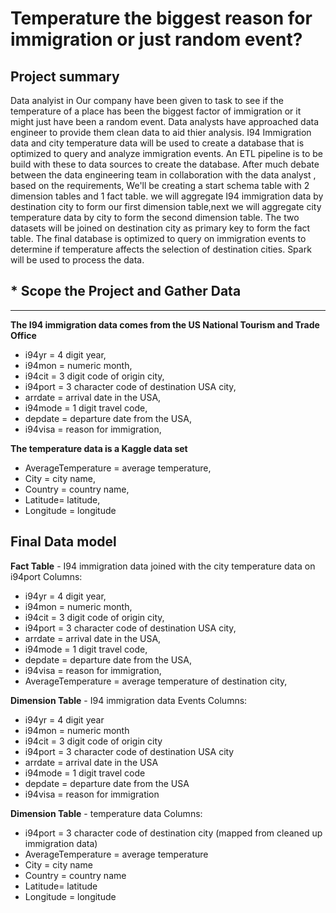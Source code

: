 # Temperature the biggest reason for immigration or just random event?

## Project summary

Data analyist in Our company have been given to task to see if the temperature of a place has been the biggest factor of immigration or it might just have been a random event. Data analysts have approached data engineer to provide them clean data to aid thier analysis. I94 Immigration data and city temperature data will be used to create a database that is optimized to query and analyze immigration events. An ETL pipeline is to be build with these to data sources to create the database. After much debate between the data engineering team in collaboration with the data analyst , based on the requirements, We'll be creating a start schema table with 2 dimension tables and 1 fact table. we will aggregate I94 immigration data by destination city to form our first dimension table,next we will aggregate city temperature data by city to form the second dimension table. The two datasets will be joined on destination city as primary key to form the fact table. The final database is optimized to query on immigration events to determine if temperature affects the selection of destination cities. Spark will be used to process the data.


## * Scope the Project and Gather Data
______________________________________________________________
**The I94 immigration data comes from the US National Tourism and Trade Office**
- i94yr = 4 digit year,
- i94mon = numeric month,
- i94cit = 3 digit code of origin city,
- i94port = 3 character code of destination USA city,
- arrdate = arrival date in the USA,
- i94mode = 1 digit travel code,
- depdate = departure date from the USA,
- i94visa = reason for immigration,

**The temperature data is a Kaggle data set**
- AverageTemperature = average temperature,
- City = city name,
- Country = country name,
- Latitude= latitude,
- Longitude = longitude

## Final Data model
**Fact Table** - I94 immigration data joined with the city temperature data on i94port
Columns:
   - i94yr = 4 digit year,
   - i94mon = numeric month,
   - i94cit = 3 digit code of origin city,
   - i94port = 3 character code of destination USA city,
   - arrdate = arrival date in the USA,
   - i94mode = 1 digit travel code,
   - depdate = departure date from the USA,
   - i94visa = reason for immigration,
   - AverageTemperature = average temperature of destination city,

**Dimension Table** - I94 immigration data Events
Columns:
   - i94yr = 4 digit year
   - i94mon = numeric month
   - i94cit = 3 digit code of origin city
   - i94port = 3 character code of destination USA city
   - arrdate = arrival date in the USA
   - i94mode = 1 digit travel code
   - depdate = departure date from the USA
   - i94visa = reason for immigration

**Dimension Table** - temperature data
Columns:
- i94port = 3 character code of destination city (mapped from cleaned up immigration data)
- AverageTemperature = average temperature
- City = city name
- Country = country name
- Latitude= latitude
- Longitude = longitude

